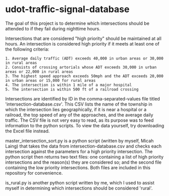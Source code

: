 # udot-traffic-signal-database
The goal of this project is to determine which intersections should be attended to if they fail during nighttime hours.

Intersections that are considered "high priority" should be maintained at all hours. An intersection is considered high
priority if it meets at least one of the following criteria:
    
    1. Average daily traffic (ADT) exceeds 40,000 in urban areas or 30,000 in rural areas
    2. Consists of crossing artorials whose ADT exceeds 30,000 in urban areas or 22,000 in rural areas
    3. The highest speed approach exceeds 50mph and the ADT exceeds 20,000 in urban areas or 15,000 for rural areas
    4. The intersection is within 1 mile of a major hospital
    5. The intersection is within 500 ft of a railroad crossing
    
Intersections are identified by ID in the comma-separated-values file titled 'intersection-database.csv'. This CSV lists the name of the township
in which the intersection lies geographically, if it is near a hospital or a railroad, the top speed of any of the approaches, and the average daily traffic.
The CSV file is not very easy to read, as its purpose was to feed information to the python scripts. To view the data yourself, try downloading the Excel 
file instead.

master_intersection_sort.py is a python script (written by myself, Micah Laing) that takes the data from intersection-database.csv and checks each intersection
against the parameters for a high priority intersection. The python script then returns two text files: one containing a list of high priority intersections
and the reason(s) they are considered so; and the second file containing the low priority intersections. Both files are included in this repository for
convenience.

is_rural.py is another python script written by me, which I used to assist myself in determining which intersections should be considered 'rural'. 
